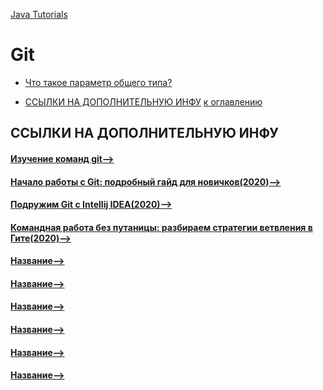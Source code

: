 [Java Tutorials](README.md)

# Git
+ [Что такое параметр общего типа?](#Что-такое-параметр-общего-типа)

+ [ССЫЛКИ НА ДОПОЛНИТЕЛЬНУЮ ИНФУ](#ССЫЛКИ-НА-ДОПОЛНИТЕЛЬНУЮ-ИНФУ)
[к оглавлению](#git)

## ССЫЛКИ НА ДОПОЛНИТЕЛЬНУЮ ИНФУ
#### [Изучение команд git-->]( https://learngitbranching.js.org/ )
#### [Начало работы с Git: подробный гайд для новичков(2020)-->]( https://javarush.ru/groups/posts/2683-nachalo-rabotih-s-git-podrobnihy-gayd-dlja-novichkov )
#### [Подружим Git с Intellij IDEA(2020)-->]( https://javarush.ru/groups/posts/2818-podruzhim-git-s-intellij-idea )
#### [Командная работа без путаницы: разбираем стратегии ветвления в Гите(2020)-->]( https://javarush.ru/groups/posts/2693-komandnaja-rabota-bez-putanicih-razbiraem-strategii-vetvlenija-v-gite )
#### [Название-->]( Ссылка )
#### [Название-->]( Ссылка )
#### [Название-->]( Ссылка )
#### [Название-->]( Ссылка )
#### [Название-->]( Ссылка )
#### [Название-->]( Ссылка )
